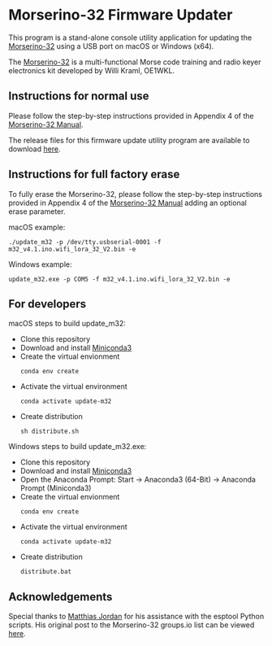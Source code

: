 # Morserino-32 Firmware Updater

This program is a stand-alone console utility application for updating the [Morserino-32](https://github.com//oe1wkl/Morserino-32) using a USB port on macOS or Windows (x64).

The [Morserino-32](https://github.com//oe1wkl/Morserino-32) is a multi-functional Morse code training and radio keyer electronics kit developed by Willi Kraml, OE1WKL.


## Instructions for normal use

Please follow the step-by-step instructions provided in Appendix 4 of the [Morserino-32 Manual](https://github.com/oe1wkl/Morserino-32/tree/master/Documentation/User%20Manual).

The release files for this firmware update utility program are available to download [here](https://github.com/joewittmer/Morserino-32-Firmware-Updater/tree/master/release).


## Instructions for full factory erase

To fully erase the Morserino-32, please follow the step-by-step instructions provided in Appendix 4 of the [Morserino-32 Manual](https://github.com/oe1wkl/Morserino-32/tree/master/Documentation/User%20Manual) adding an optional erase parameter. 

macOS example:

```
./update_m32 -p /dev/tty.usbserial-0001 -f m32_v4.1.ino.wifi_lora_32_V2.bin -e
```

Windows example:

```
update_m32.exe -p COM5 -f m32_v4.1.ino.wifi_lora_32_V2.bin -e
```


## For developers

macOS steps to build update_m32:

- Clone this repository
- Download and install [Miniconda3](https://docs.conda.io/en/latest/miniconda.html)
- Create the virtual envionment
  ```
  conda env create
  ```
- Activate the virtual environment
  ```
  conda activate update-m32
  ```
- Create distribution
  ```
  sh distribute.sh
  ```

Windows steps to build update_m32.exe:

- Clone this repository
- Download and install [Miniconda3](https://docs.conda.io/en/latest/miniconda.html)
- Open the Anaconda Prompt: Start -> Anaconda3 (64-Bit) -> Anaconda Prompt (Miniconda3)
- Create the virtual envionment
  ```
  conda env create
  ```
- Activate the virtual environment
  ```
  conda activate update-m32
  ```
- Create distribution
  ```
  distribute.bat
  ```



## Acknowledgements

Special thanks to [Matthias Jordan](https://github.com/matthiasjordan/Morserino-32) for his assistance with the esptool Python scripts. His original post to the Morserino-32 groups.io list can be viewed [here](https://morserino.groups.io/g/main/message/1044?p=,,,20,0,0,0::relevance,,Matthias,20,2,0,72596503).
